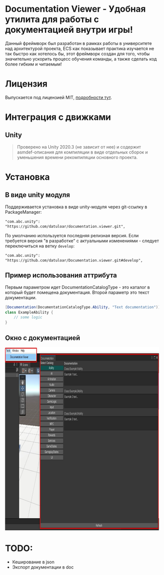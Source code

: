 # Documentation Viewer - Удобная утилита для работы с документацией внутри игры!
Данный фреймворк был разработан в рамках работы в университете над архитектурой проекта, ECS как показывает практика изучается
не так быстро как хотелось бы, этот фреймворк создан для того, чтобы значительно ускорить процесс обучения команды, а также 
сделать код более гибким и читаемым!

# Лицензия
Выпускается под лицензией MIT, [подробности тут](./LICENSE).

# Интеграция с движками

## Unity
> Проверено на Unity 2020.3 (не зависит от нее) и содержит asmdef-описания для компиляции в виде отдельных сборок и уменьшения времени рекомпиляции основного проекта.

# Установка

## В виде unity модуля
Поддерживается установка в виде unity-модуля через git-ссылку в PackageManager:
```
"com.abc.unity": "https://github.com/datuloar/documentation.viewer.git",
```
По умолчанию используется последняя релизная версия. Если требуется версия "в разработке" с актуальными изменениями - следует переключиться на ветку `develop`:
```
"com.abc.unity": "https://github.com/datuloar/Documentation.viewer.git#develop",
```

## Пример использования аттрибута
Первым параметром идет DocumentationCatalogType - это каталог в который будет помещена документация.
Второй параметр это текст документации.

```c#
[Documentation(DocumentationCatalogType.Ability, "Text documentation")]
class ExampleAbility {
    // some logic
}
```
## Окно с документацией
<p align="center">
    <img src="GitResources~/ToolsDocumentationViewer.jpg" width="1000" height="600" alt="Documentation window tutorial">
</p>

# TODO:
* Кеширование в json
* Экспорт документации в doc